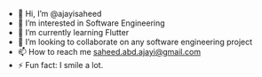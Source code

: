 - 👋 Hi, I’m @ajayisaheed
- 👀 I’m interested in Software Engineering
- 🌱 I’m currently learning Flutter
- 💞️ I’m looking to collaborate on any software engineering project
- 📫 How to reach me saheed.abd.ajayi@gmail.com
- ⚡ Fun fact: I smile a lot.

<!---
ajayisaheed/ajayisaheed is a ✨ special ✨ repository because its `README.md` (this file) appears on your GitHub profile.
You can click the Preview link to take a look at your changes.
--->

